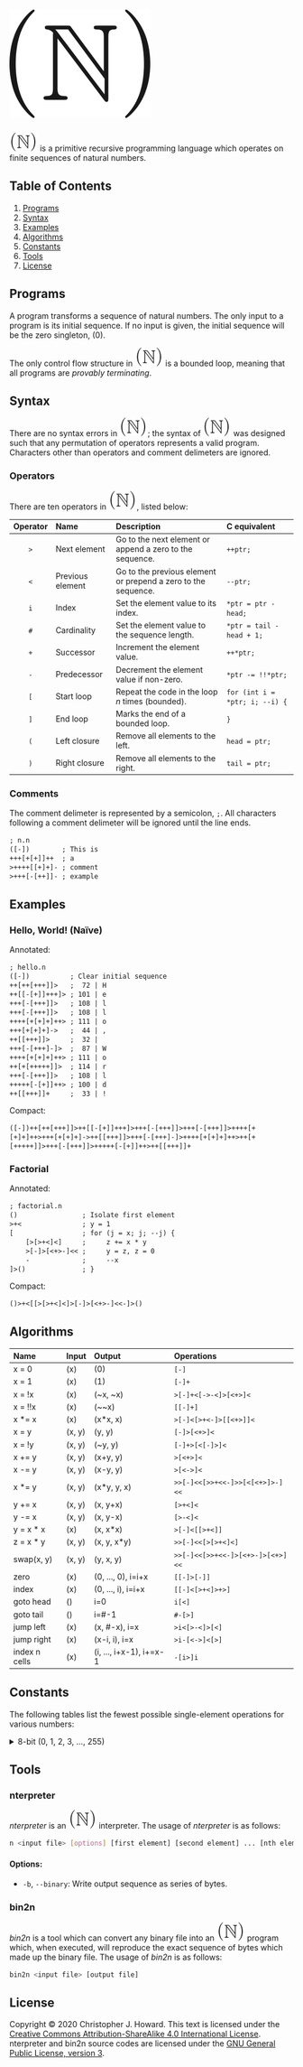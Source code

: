 # ![(**N**)](figures/big-n.svg)

![(**N**)](figures/n.svg) is a primitive recursive programming language which operates on finite sequences of natural numbers.

## Table of Contents

1. [Programs](#programs)
2. [Syntax](#syntax)
3. [Examples](#examples)
4. [Algorithms](#algorithms)
5. [Constants](#constants)
6. [Tools](#tools)
7. [License](#license)

## Programs

A program transforms a sequence of natural numbers. The only input to a program is its initial sequence. If no input is given, the initial sequence will be the zero singleton, (0).

The only control flow structure in ![(**N**)](figures/n.svg) is a bounded loop, meaning that all programs are *provably terminating*.

## Syntax

There are no syntax errors in ![(**N**)](figures/n.svg); the syntax of ![(**N**)](figures/n.svg) was designed such that any permutation of operators represents a valid program. Characters other than operators and comment delimeters are ignored.

### Operators

There are ten operators in ![(**N**)](figures/n.svg), listed below:

| Operator | Name             | Description                                                   | C equivalent                   |
|:--------:|:-----------------|:--------------------------------------------------------------|:-------------------------------|
|   `>`    | Next element     | Go to the next element or append a zero to the sequence.      | `++ptr;`                       |
|   `<`    | Previous element | Go to the previous element or prepend a zero to the sequence. | `--ptr;`                       |
|   `i`    | Index            | Set the element value to its index.                           | `*ptr = ptr - head;`           |
|   `#`    | Cardinality      | Set the element value to the sequence length.                 | `*ptr = tail - head + 1;`      |
|   `+`    | Successor        | Increment the element value.                                  | `++*ptr;`                      |
|   `-`    | Predecessor      | Decrement the element value if non-zero.                      | `*ptr -= !!*ptr;`              |
|   `[`    | Start loop       | Repeat the code in the loop *n* times (bounded).              | `for (int i = *ptr; i; --i) {` |
|   `]`    | End loop         | Marks the end of a bounded loop.                              | `}`                            |
|   `(`    | Left closure     | Remove all elements to the left.                              | `head = ptr;`                  |
|   `)`    | Right closure    | Remove all elements to the right.                             | `tail = ptr;`                  |

### Comments

The comment delimeter is represented by a semicolon, `;`. All characters following a comment delimeter will be ignored until the line ends.

```.bf
; n.n
([-])        ; This is
+++[+[+]]++  ; a
>++++[[+]+]- ; comment
>+++[-[++]]- ; example
```

## Examples

### Hello, World! (Naïve)

Annotated:

```.bf
; hello.n
([-])          ; Clear initial sequence
++[++[+++]]>   ;  72 | H 
++[[-[+]]+++]> ; 101 | e
+++[-[+++]]>   ; 108 | l
+++[-[+++]]>   ; 108 | l
++++[+[+]+]++> ; 111 | o
+++[+[+]+]->   ;  44 | ,
++[[+++]]>     ;  32 |  
+++[-[+++]-]>  ;  87 | W
++++[+[+]+]++> ; 111 | o
++[+[+++++]]>  ; 114 | r
+++[-[+++]]>   ; 108 | l
+++++[-[+]]++> ; 100 | d
++[[+++]]+     ;  33 | !
```

Compact:

```.bf
([-])++[++[+++]]>++[[-[+]]+++]>+++[-[+++]]>+++[-[+++]]>++++[+[+]+]++>+++[+[+]+]->++[[+++]]>+++[-[+++]-]>++++[+[+]+]++>++[+[+++++]]>+++[-[+++]]>+++++[-[+]]++>++[[+++]]+
```

### Factorial

Annotated:

```.bf
; factorial.n
()                ; Isolate first element
>+<               ; y = 1
[                 ; for (j = x; j; --j) {
    [>[>+<]<]     ;     z += x * y
    >[-]>[<+>-]<< ;     y = z, z = 0
    -             ;     --x
]>()              ; }
```

Compact:

```.bf
()>+<[[>[>+<]<]>[-]>[<+>-]<<-]>()
```

## Algorithms

| Name          | Input  | Output                  | Operations                       |
|:--------------|:-------|:------------------------|:---------------------------------|
| x = 0         | (x)    | (0)                     | `[-]`                            |
| x = 1         | (x)    | (1)                     | `[-]+`                           |
| x = !x        | (x)    | (~x, ~x)                | `>[-]+<[->-<]>[<+>]<`            |
| x = !!x       | (x)    | (~~x)                   | `[[-]+]`                         |
| x *= x        | (x)    | (x*x, x)                | `>[-]<[>+<-]>[[<+>]]<`           |
| x = y         | (x, y) | (y, y)                  | `[-]>[<+>]<`                     |
| x = !y        | (x, y) | (~y, y)                 | `[-]+>[<[-]>]<`                  |
| x += y        | (x, y) | (x+y, y)                | `>[<+>]<`                        |
| x -= y        | (x, y) | (x-y, y)                | `>[<->]<`                        |
| x *= y        | (x, y) | (x*y, y, x)             | `>>[-]<<[>>+<<-]>>[<[<+>]>-]<<`  |
| y += x        | (x, y) | (x, y+x)                | `[>+<]<`                         |
| y -= x        | (x, y) | (x, y-x)                | `[>-<]<`                         |
| y = x * x     | (x)    | (x, x*x)                | `>[-]<[[>+<]]`                   |
| z = x * y     | (x, y) | (x, y, x*y)             | `>>[-]<<[>[>+<]<]`               |
| swap(x, y)    | (x, y) | (y, x, y)               | `>>[-]<<[>>+<<-]>[<+>-]>[<+>]<<` |
| zero          | (x)    | (0, ..., 0), i=i+x      | `[[-]>[-]]`                      |
| index         | (x)    | (0, ..., i), i=i+x      | `[[-]<[>+<]>+>]`                 |
| goto head     | ()     | i=0                     | `i[<]`                           |
| goto tail     | ()     | i=#-1                   | `#-[>]`                          |
| jump left     | (x)    | (x, #-x), i=x           | `>i<[>-<]>[<]`                   |
| jump right    | (x)    | (x-i, i), i=x           | `>i-[<->]<[>]`                   |
| index n cells | (x)    | (i, ..., i+x-1), i+=x-1 | `-[i>]i`                         |

## Constants

The following tables list the fewest possible single-element operations for various numbers:

<details>
<summary>8-bit (0, 1, 2, 3, ..., 255)</summary>

| Dec | Hex  | Operations         | Length |
|----:|:----:|:-------------------|-------:|
|   0 | 0x00 |                    |      0 |
|   1 | 0x01 | `+`                |      1 |
|   2 | 0x02 | `++`               |      2 |
|   3 | 0x03 | `+++`              |      3 |
|   4 | 0x04 | `++++`             |      4 |
|   5 | 0x05 | `+++++`            |      5 |
|   6 | 0x06 | `++++++`           |      6 |
|   7 | 0x07 | `+++++++`          |      7 |
|   8 | 0x08 | `++++[+]`          |      7 |
|   9 | 0x09 | `+++[++]`          |      7 |
|  10 | 0x0A | `+++++[+]`         |      8 |
|  11 | 0x0B | `++[[+]+]`         |      8 |
|  12 | 0x0C | `++++[++]`         |      8 |
|  13 | 0x0D | `++++[++]+`        |      9 |
|  14 | 0x0E | `++[+[+]]`         |      8 |
|  15 | 0x0F | `+++++[++]`        |      9 |
|  16 | 0x10 | `++++[+++]`        |      9 |
|  17 | 0x11 | `+++[[+]-]`        |      9 |
|  18 | 0x12 | `++[[++]]`         |      8 |
|  19 | 0x13 | `++[[++]]+`        |      9 |
|  20 | 0x14 | `++[++[+]]`        |      9 |
|  21 | 0x15 | `++[++[+]]+`       |     10 |
|  22 | 0x16 | `++[[++]+]`        |      9 |
|  23 | 0x17 | `+++[[+]]-`        |      9 |
|  24 | 0x18 | `+++[[+]]`         |      8 |
|  25 | 0x19 | `+++[[+]]+`        |      9 |
|  26 | 0x1A | `+++[[+]]++`       |     10 |
|  27 | 0x1B | `++[[+++]-]`       |     10 |
|  28 | 0x1C | `++[+[++]]--`      |     11 |
|  29 | 0x1D | `++[+[++]]-`       |     10 |
|  30 | 0x1E | `++[+[++]]`        |      9 |
|  31 | 0x1F | `+++[[+]+]`        |      9 |
|  32 | 0x20 | `++[[+++]]`        |      9 |
|  33 | 0x21 | `++[[+++]]+`       |     10 |
|  34 | 0x22 | `++++[-[+]]`       |     10 |
|  35 | 0x23 | `++++[-[+]]+`      |     11 |
|  36 | 0x24 | `+++[+[+]]--`      |     11 |
|  37 | 0x25 | `+++[+[+]]-`       |     10 |
|  38 | 0x26 | `+++[+[+]]`        |      9 |
|  39 | 0x27 | `+++[+[+]]+`       |     10 |
|  40 | 0x28 | `+++[+[+]]++`      |     11 |
|  41 | 0x29 | `+++[-[++]]-`      |     11 |
|  42 | 0x2A | `+++[-[++]]`       |     10 |
|  43 | 0x2B | `+++[-[++]]+`      |     11 |
|  44 | 0x2C | `+++[+[+]+]-`      |     11 |
|  45 | 0x2D | `+++[+[+]+]`       |     10 |
|  46 | 0x2E | `+++[+[+]+]+`      |     11 |
|  47 | 0x2F | `++[+[+++]-]`      |     11 |
|  48 | 0x30 | `++++[[+]-]-`      |     11 |
|  49 | 0x31 | `++++[[+]-]`       |     10 |
|  50 | 0x32 | `++[[++++]]`       |     10 |
|  51 | 0x33 | `+++[++[+]]-`      |     11 |
|  52 | 0x34 | `+++[++[+]]`       |     10 |
|  53 | 0x35 | `+++[++[+]]+`      |     11 |
|  54 | 0x36 | `++[+++[++]]`      |     11 |
|  55 | 0x37 | `+++[-[++]+]`      |     11 |
|  56 | 0x38 | `++[[++++]+]`      |     11 |
|  57 | 0x39 | `++[+[+++]+]`      |     11 |
|  58 | 0x3A | `+++[++[+]+]-`     |     12 |
|  59 | 0x3B | `+++[++[+]+]`      |     11 |
|  60 | 0x3C | `+++[++[+]+]+`     |     12 |
|  61 | 0x3D | `++++[[+]]---`     |     12 |
|  62 | 0x3E | `++++[[+]]--`      |     11 |
|  63 | 0x3F | `++++[[+]]-`       |     10 |
|  64 | 0x40 | `++++[[+]]`        |      9 |
|  65 | 0x41 | `++++[[+]]+`       |     10 |
|  66 | 0x42 | `++++[[+]]++`      |     11 |
|  67 | 0x43 | `+++[[++]-]-`      |     11 |
|  68 | 0x44 | `+++[[++]-]`       |     10 |
|  69 | 0x45 | `+++[[++]-]+`      |     11 |
|  70 | 0x46 | `+++[[++]-]++`     |     12 |
|  71 | 0x47 | `++[++[+++]]-`     |     12 |
|  72 | 0x48 | `++[++[+++]]`      |     11 |
|  73 | 0x49 | `+++[+++[+]+]`     |     12 |
|  74 | 0x4A | `++[+[++++]-]`     |     12 |
|  75 | 0x4B | `+++[+[+]][+]-`    |     13 |
|  76 | 0x4C | `+++[+[+]][+]`     |     12 |
|  77 | 0x4D | `++++[[+]+]--`     |     12 |
|  78 | 0x4E | `++++[[+]+]-`      |     11 |
|  79 | 0x4F | `++++[[+]+]`       |     10 |
|  80 | 0x50 | `+++[[++]]-`       |     10 |
|  81 | 0x51 | `+++[[++]]`        |      9 |
|  82 | 0x52 | `+++[[++]]+`       |     10 |
|  83 | 0x53 | `+++[[++]]++`      |     11 |
|  84 | 0x54 | `++++[--[++]]`     |     12 |
|  85 | 0x55 | `++++[--[++]]+`    |     13 |
|  86 | 0x56 | `++[+[++++]+]`     |     12 |
|  87 | 0x57 | `+++[-[+++]-]`     |     12 |
|  88 | 0x58 | `+++[-[+++]-]+`    |     13 |
|  89 | 0x59 | `+++[+[+]+][+]-`   |     14 |
|  90 | 0x5A | `+++[+[+]+][+]`    |     13 |
|  91 | 0x5B | `++++[+[+]]---`    |     13 |
|  92 | 0x5C | `++++[+[+]]--`     |     12 |
|  93 | 0x5D | `++++[+[+]]-`      |     11 |
|  94 | 0x5E | `++++[+[+]]`       |     10 |
|  95 | 0x5F | `++++[+[+]]+`      |     11 |
|  96 | 0x60 | `++++[+[+]]++`     |     12 |
|  97 | 0x61 | `+++++[-[+]]-`     |     12 |
|  98 | 0x62 | `+++++[-[+]]`      |     11 |
|  99 | 0x63 | `+++++[-[+]]+`     |     12 |
| 100 | 0x64 | `+++++[-[+]]++`    |     13 |
| 101 | 0x65 | `++[[-[+]]+++]`    |     13 |
| 102 | 0x66 | `++++[-[+]][++]`   |     14 |
| 103 | 0x67 | `+++[++[+]][+]-`   |     14 |
| 104 | 0x68 | `+++[++[+]][+]`    |     13 |
| 105 | 0x69 | `+++[+[++]-]--`    |     13 |
| 106 | 0x6A | `+++[+[++]-]-`     |     12 |
| 107 | 0x6B | `+++[+[++]-]`      |     11 |
| 108 | 0x6C | `+++[-[+++]]`      |     11 |
| 109 | 0x6D | `++++[+[+]+]`      |     11 |
| 110 | 0x6E | `++++[+[+]+]+`     |     12 |
| 111 | 0x6F | `++++[+[+]+]++`    |     13 |
| 112 | 0x70 | `++[++++[+++]]`    |     13 |
| 113 | 0x71 | `++[+[+++++]]-`    |     13 |
| 114 | 0x72 | `++[+[+++++]]`     |     12 |
| 115 | 0x73 | `++[+[+++++]]+`    |     13 |
| 116 | 0x74 | `++[++[++++]+]`    |     13 |
| 117 | 0x75 | `+++[+[++]]---`    |     13 |
| 118 | 0x76 | `+++[+[++]]--`     |     12 |
| 119 | 0x77 | `+++[+[++]]-`      |     11 |
| 120 | 0x78 | `+++[+[++]]`       |     10 |
| 121 | 0x79 | `+++[+[++]]+`      |     11 |
| 122 | 0x7A | `+++[+[++]]++`     |     12 |
| 123 | 0x7B | `++++[++[+]]-`     |     12 |
| 124 | 0x7C | `++++[++[+]]`      |     11 |
| 125 | 0x7D | `++++[++[+]]+`     |     12 |
| 126 | 0x7E | `++++[++[+]]++`    |     13 |
| 127 | 0x7F | `++[[[+]-]]--`     |     12 |
| 128 | 0x80 | `++[[[+]-]]-`      |     11 |
| 129 | 0x81 | `++[[[+]-]]`       |     10 |
| 130 | 0x82 | `++[[[+]-]]+`      |     11 |
| 131 | 0x83 | `++[[[+]-]]++`     |     12 |
| 132 | 0x84 | `+++[+[++]+]-`     |     12 |
| 133 | 0x85 | `+++[+[++]+]`      |     11 |
| 134 | 0x86 | `+++[+[++]+]+`     |     12 |
| 135 | 0x87 | `+++[+[++]+]++`    |     13 |
| 136 | 0x88 | `+++[[++]-][+]`    |     13 |
| 137 | 0x89 | `++[[+++][+]+]`    |     13 |
| 138 | 0x8A | `++++[++[+]+]-`    |     13 |
| 139 | 0x8B | `++++[++[+]+]`     |     12 |
| 140 | 0x8C | `++++[++[+]+]+`    |     13 |
| 141 | 0x8D | `++++[++[+]+]++`   |     14 |
| 142 | 0x8E | `++[++[++]-[+]]`   |     14 |
| 143 | 0x8F | `++[++[++]-[+]]+`  |     15 |
| 144 | 0x90 | `+++[++[++]-]--`   |     14 |
| 145 | 0x91 | `+++[++[++]-]-`    |     13 |
| 146 | 0x92 | `+++[++[++]-]`     |     12 |
| 147 | 0x93 | `+++[++[++]-]+`    |     13 |
| 148 | 0x94 | `+++[++[++]-]++`   |     14 |
| 149 | 0x95 | `+++[[+++]--]-`    |     13 |
| 150 | 0x96 | `+++[[+++]--]`     |     12 |
| 151 | 0x97 | `+++[[+++]--]+`    |     13 |
| 152 | 0x98 | `++[[++][++]-]`    |     13 |
| 153 | 0x99 | `++++[+++[+]]-`    |     13 |
| 154 | 0x9A | `++++[+++[+]]`     |     12 |
| 155 | 0x9B | `++++[+++[+]]+`    |     13 |
| 156 | 0x9C | `++[++[+++++]]`    |     13 |
| 157 | 0x9D | `++[[[+]]---]`     |     12 |
| 158 | 0x9E | `+++++[[+]]--`     |     12 |
| 159 | 0x9F | `+++++[[+]]-`      |     11 |
| 160 | 0xA0 | `+++++[[+]]`       |     10 |
| 161 | 0xA1 | `+++++[[+]]+`      |     11 |
| 162 | 0xA2 | `+++++[[+]]++`     |     12 |
| 163 | 0xA3 | `+++++[[+]]+++`    |     13 |
| 164 | 0xA4 | `++++[-[++]-]`     |     12 |
| 165 | 0xA5 | `++++[-[++]-]+`    |     13 |
| 166 | 0xA6 | `++++[-[++]-]++`   |     14 |
| 167 | 0xA7 | `++++[-[++]-]+++`  |     15 |
| 168 | 0xA8 | `++++[+++[+]+]-`   |     14 |
| 169 | 0xA9 | `++++[+++[+]+]`    |     13 |
| 170 | 0xAA | `+++[[+++]-]-`     |     12 |
| 171 | 0xAB | `+++[[+++]-]`      |     11 |
| 172 | 0xAC | `+++[++[++]+]`     |     12 |
| 173 | 0xAD | `+++[++[++]+]+`    |     13 |
| 174 | 0xAE | `+++[++[++]+]++`   |     14 |
| 175 | 0xAF | `+++[++[++]+]+++`  |     15 |
| 176 | 0xB0 | `++[++[+]+[++]]-`  |     15 |
| 177 | 0xB1 | `++[++[+]+[++]]`   |     14 |
| 178 | 0xB2 | `++[[++++]-[+]]`   |     14 |
| 179 | 0xB3 | `++[[++++]-[+]]+`  |     15 |
| 180 | 0xB4 | `+++[+[+]+][+++]`  |     15 |
| 181 | 0xB5 | `++[+[+++]-[+]]-`  |     15 |
| 182 | 0xB6 | `++[+[+++]-[+]]`   |     14 |
| 183 | 0xB7 | `++++[++++[+]]-`   |     14 |
| 184 | 0xB8 | `++++[++++[+]]`    |     13 |
| 185 | 0xB9 | `+++[+++[++]-]`    |     13 |
| 186 | 0xBA | `++++[+[+]]-[+]`   |     14 |
| 187 | 0xBB | `++++[+[+]][+]-`   |     14 |
| 188 | 0xBC | `++++[+[+]][+]`    |     13 |
| 189 | 0xBD | `+++++[[+]+]--`    |     13 |
| 190 | 0xBE | `+++++[[+]+]-`     |     12 |
| 191 | 0xBF | `+++++[[+]+]`      |     11 |
| 192 | 0xC0 | `+++[[+++]]`       |     10 |
| 193 | 0xC1 | `+++[[+++]]+`      |     11 |
| 194 | 0xC2 | `+++[[+++]]++`     |     12 |
| 195 | 0xC3 | `++++++[-[+]-]`    |     13 |
| 196 | 0xC4 | `++++++[-[+]-]+`   |     14 |
| 197 | 0xC5 | `+++[+++[++]]-`    |     13 |
| 198 | 0xC6 | `+++[+++[++]]`     |     12 |
| 199 | 0xC7 | `+++[+++[++]]+`    |     13 |
| 200 | 0xC8 | `++[+[+++][+]]`    |     13 |
| 201 | 0xC9 | `++++[-[++]]---`   |     14 |
| 202 | 0xCA | `++++[-[++]]--`    |     13 |
| 203 | 0xCB | `++++[-[++]]-`     |     12 |
| 204 | 0xCC | `++++[-[++]]`      |     11 |
| 205 | 0xCD | `++++[-[++]]+`     |     12 |
| 206 | 0xCE | `++++[-[++]]++`    |     13 |
| 207 | 0xCF | `++++[-[++]]+++`   |     14 |
| 208 | 0xD0 | `++++[-[++]]++++`  |     15 |
| 209 | 0xD1 | `++[+[+++][+]+]`   |     14 |
| 210 | 0xD2 | `+++[+++[++]+]-`   |     14 |
| 211 | 0xD3 | `+++[+++[++]+]`    |     13 |
| 212 | 0xD4 | `+++[[+++]+]-`     |     12 |
| 213 | 0xD5 | `+++[[+++]+]`      |     11 |
| 214 | 0xD6 | `+++[[+++]+]+`     |     12 |
| 215 | 0xD7 | `+++[[+++]+]++`    |     13 |
| 216 | 0xD8 | `+++[-[+++]][+]`   |     14 |
| 217 | 0xD9 | `+++[-[+++]][+]+`  |     15 |
| 218 | 0xDA | `++++[+[+]+][+]`   |     14 |
| 219 | 0xDB | `+++[-[++++]]-`    |     13 |
| 220 | 0xDC | `+++[-[++++]]`     |     12 |
| 221 | 0xDD | `+++++[+[+]]-`     |     12 |
| 222 | 0xDE | `+++++[+[+]]`      |     11 |
| 223 | 0xDF | `+++++[+[+]]+`     |     12 |
| 224 | 0xE0 | `+++++[+[+]]++`    |     13 |
| 225 | 0xE1 | `+++++[+[+]]+++`   |     14 |
| 226 | 0xE2 | `+++++[+[+]]++++`  |     15 |
| 227 | 0xE3 | `++[+[+++]+[+]+]`  |     15 |
| 228 | 0xE4 | `++[+[+++++]][+]`  |     15 |
| 229 | 0xE5 | `++++[+++++[+]+]`  |     15 |
| 230 | 0xE6 | `++++[+++++[+]+]+` |     16 |
| 231 | 0xE7 | `+++[[+++]++]---`  |     15 |
| 232 | 0xE8 | `+++[[+++]++]--`   |     14 |
| 233 | 0xE9 | `+++[[+++]++]-`    |     13 |
| 234 | 0xEA | `+++[[+++]++]`     |     12 |
| 235 | 0xEB | `+++[[+++]++]+`    |     13 |
| 236 | 0xEC | `+++[++++[++]]-`   |     14 |
| 237 | 0xED | `+++[++++[++]]`    |     13 |
| 238 | 0xEE | `+++[++++[++]]+`   |     14 |
| 239 | 0xEF | `+++[+[++]][+]-`   |     14 |
| 240 | 0xF0 | `+++[+[++]][+]`    |     13 |
| 241 | 0xF1 | `+++[+[++]][+]+`   |     14 |
| 242 | 0xF2 | `++++[-[++]+]--`   |     14 |
| 243 | 0xF3 | `++++[-[++]+]-`    |     13 |
| 244 | 0xF4 | `++++[-[++]+]`     |     12 |
| 245 | 0xF5 | `++++[-[++]+]+`    |     13 |
| 246 | 0xF6 | `++++[-[++]+]++`   |     14 |
| 247 | 0xF7 | `++++[-[++]+]+++`  |     15 |
| 248 | 0xF8 | `++++[++[+]][+]`   |     14 |
| 249 | 0xF9 | `++[[+++]-[++]]`   |     14 |
| 250 | 0xFA | `+++[++++[++]+]`   |     14 |
| 251 | 0xFB | `+++[-[++++]+]`    |     13 |
| 252 | 0xFC | `+++++[+[+]+]-`    |     13 |
| 253 | 0xFD | `+++++[+[+]+]`     |     12 |
| 254 | 0xFE | `+++++[+[+]+]+`    |     13 |
| 255 | 0xFF | `+++[+[+++]-]`     |     12 |

</details>

## Tools

### nterpreter

*nterpreter* is an ![(**N**)](figures/n.svg) interpreter. The usage of *nterpreter* is as follows:

```.sh
n <input file> [options] [first element] [second element] ... [nth element]
```

#### Options:

* `-b`, `--binary`: Write output sequence as series of bytes.

### bin2n

*bin2n* is a tool which can convert any binary file into an ![(**N**)](figures/n.svg) program which, when executed, will reproduce the exact sequence of bytes which made up the binary file. The usage of *bin2n* is as follows:

```.sh
bin2n <input file> [output file]
```

## License

Copyright © 2020 Christopher J. Howard. This text is licensed under the [Creative Commons Attribution-ShareAlike 4.0 International License](https://creativecommons.org/licenses/by-sa/4.0/). nterpreter and bin2n source codes are licensed under the [GNU General Public License, version 3](./LICENSE.md).
